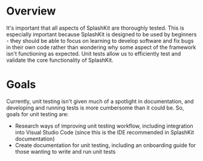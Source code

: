 # Overview

It's important that all aspects of SplashKit are thoroughly tested. This is especially important because
SplashKit is designed to be used by beginners - they should be able to focus on learning to develop
software and fix bugs in their own code rather than wondering why some aspect of the framework isn't
functioning as expected. Unit tests allow us to efficiently test and validate the core functionality of SplashKit.

# Goals

Currently, unit testing isn't given much of a spotlight in documentation, and developing and running tests is more
cumbersome than it could be. So, goals for unit testing are:

- Research ways of improving unit testing workflow, including integration into Visual Studio Code (since this is the IDE recommended
in SplashKit documentation)
- Create documentation for unit testing, including an onboarding guide for those wanting to write and run unit tests